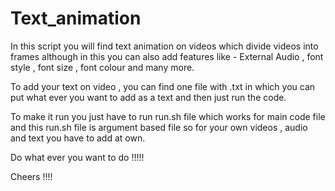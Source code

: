 # Text_animation

In this script you will find text animation on videos which divide videos into frames although in this you can also add features like - External Audio , font style , font size , font colour and many more.


To add your text on video , you can find one file with .txt in which you can put what ever you want to add as a text and then just run the code.

To make it run you just have to run run.sh file which works for main code file and this run.sh file is argument based file so for your own videos , audio and text you have to add at own.


Do what ever you want to do !!!!!


Cheers !!!!
